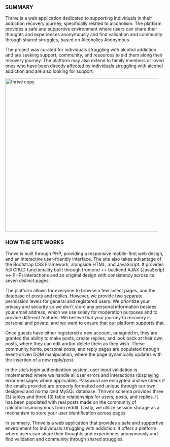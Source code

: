 <html>
<head></head>
<body>
<h3> SUMMARY </h3>
Thrive is a web application dedicated to supporting individuals in their addiction recovery journey, specifically related to alcoholism. The platform provides a safe and supportive environment where users can share their thoughts and experiences anonymously and find validation and community through shared struggles, based on Alcoholics Anonymous.

The project was curated for individuals struggling with alcohol addiction and are seeking support, community, and resources to aid them along their recovery journey. The platform may also extend to family members or loved ones who have been directly affected by individuals struggling with alcohol addiction and are also looking for support.

<img width="482" alt="thrive copy" src="https://user-images.githubusercontent.com/89865515/235591713-3dc9622d-acc0-4164-8455-7c2dd6ffa8cc.png">

<h3>HOW THE SITE WORKS</h3>
Thrive is built through PHP, providing a responsive mobile-first web design, and an interactive user-friendly interface. The site also takes advantage of the Bootstrap CSS Framework, alongside HTML, and JavaScript. It provides full CRUD functionality built through frontend ↔ backend AJAX (JavaScript ↔ PHP) interactions and an original design with consistency across its seven distinct pages.

The platform allows for everyone to browse a few select pages, and the database of posts and replies. However, we provide two separate permission levels for general and registered users. We prioritize your privacy and security so we don't store any personal information besides your email address, which we use solely for moderation purposes and to provide different features. We believe that your journey to recovery is personal and private, and we want to ensure that our platform supports that.

Once guests have either registered a new account, or signed in, they are granted the ability to make posts, create replies, and look back at their own posts, where they can edit and/or delete them as they wish. These community home, personal posts, and reply pages are populated through event-driven DOM manipulation, where the page dynamically updates with the insertion of a new reply/post.

In the site’s login authentication system, user input validation is implemented where we handle all user errors and interactions (displaying error messages where applicable). Password are encrypted and we check if the emails provided are properly formatted and unique through our own designed and normalized MySQL database. Thrive’s schema provides three (3) tables and three (3) table relationships for users, posts, and replies. It has been populated with real posts made on the community of r/alcoholicsanonymous from reddit. Lastly, we utilize session storage as a mechanism to store your user identification across pages.

In summary, Thrive is a web application that provides a safe and supportive environment for individuals struggling with addiction. It offers a platform where users can share their thoughts and experiences anonymously and find validation and community through shared struggles.
</body></html>
